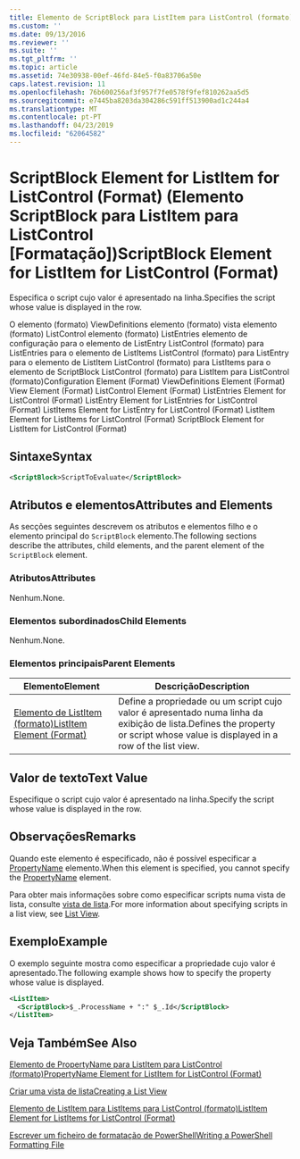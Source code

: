 ```yaml
---
title: Elemento de ScriptBlock para ListItem para ListControl (formato) | Documentos da Microsoft
ms.custom: ''
ms.date: 09/13/2016
ms.reviewer: ''
ms.suite: ''
ms.tgt_pltfrm: ''
ms.topic: article
ms.assetid: 74e30938-00ef-46fd-84e5-f0a83706a50e
caps.latest.revision: 11
ms.openlocfilehash: 76b600256af3f957f7fe0578f9fef810262aa5d5
ms.sourcegitcommit: e7445ba8203da304286c591ff513900ad1c244a4
ms.translationtype: MT
ms.contentlocale: pt-PT
ms.lasthandoff: 04/23/2019
ms.locfileid: "62064582"
---
```

# <a name="scriptblock-element-for-listitem-for-listcontrol-format"></a><span data-ttu-id="c02ff-102">ScriptBlock Element for ListItem for ListControl (Format) (Elemento ScriptBlock para ListItem para ListControl [Formatação])</span><span class="sxs-lookup"><span data-stu-id="c02ff-102">ScriptBlock Element for ListItem for ListControl (Format)</span></span>

<span data-ttu-id="c02ff-103">Especifica o script cujo valor é apresentado na linha.</span><span class="sxs-lookup"><span data-stu-id="c02ff-103">Specifies the script whose value is displayed in the row.</span></span>

<span data-ttu-id="c02ff-104">O elemento (formato) ViewDefinitions elemento (formato) vista elemento (formato) ListControl elemento (formato) ListEntries elemento de configuração para o elemento de ListEntry ListControl (formato) para ListEntries para o elemento de ListItems ListControl (formato) para ListEntry para o elemento de ListItem ListControl (formato) para ListItems para o elemento de ScriptBlock ListControl (formato) para ListItem para ListControl (formato)</span><span class="sxs-lookup"><span data-stu-id="c02ff-104">Configuration Element (Format) ViewDefinitions Element (Format) View Element (Format) ListControl Element (Format) ListEntries Element for ListControl (Format) ListEntry Element for ListEntries for ListControl (Format) ListItems Element for ListEntry for ListControl (Format) ListItem Element for ListItems for ListControl (Format) ScriptBlock Element for ListItem for ListControl (Format)</span></span>

## <a name="syntax"></a><span data-ttu-id="c02ff-105">Sintaxe</span><span class="sxs-lookup"><span data-stu-id="c02ff-105">Syntax</span></span>

```xml
<ScriptBlock>ScriptToEvaluate</ScriptBlock>
```

## <a name="attributes-and-elements"></a><span data-ttu-id="c02ff-106">Atributos e elementos</span><span class="sxs-lookup"><span data-stu-id="c02ff-106">Attributes and Elements</span></span>

<span data-ttu-id="c02ff-107">As secções seguintes descrevem os atributos e elementos filho e o elemento principal do `ScriptBlock` elemento.</span><span class="sxs-lookup"><span data-stu-id="c02ff-107">The following sections describe the attributes, child elements, and the parent element of the `ScriptBlock` element.</span></span>

### <a name="attributes"></a><span data-ttu-id="c02ff-108">Atributos</span><span class="sxs-lookup"><span data-stu-id="c02ff-108">Attributes</span></span>

<span data-ttu-id="c02ff-109">Nenhum.</span><span class="sxs-lookup"><span data-stu-id="c02ff-109">None.</span></span>

### <a name="child-elements"></a><span data-ttu-id="c02ff-110">Elementos subordinados</span><span class="sxs-lookup"><span data-stu-id="c02ff-110">Child Elements</span></span>

<span data-ttu-id="c02ff-111">Nenhum.</span><span class="sxs-lookup"><span data-stu-id="c02ff-111">None.</span></span>

### <a name="parent-elements"></a><span data-ttu-id="c02ff-112">Elementos principais</span><span class="sxs-lookup"><span data-stu-id="c02ff-112">Parent Elements</span></span>

|<span data-ttu-id="c02ff-113">Elemento</span><span class="sxs-lookup"><span data-stu-id="c02ff-113">Element</span></span>|<span data-ttu-id="c02ff-114">Descrição</span><span class="sxs-lookup"><span data-stu-id="c02ff-114">Description</span></span>|
|-------------|-----------------|
|[<span data-ttu-id="c02ff-115">Elemento de ListItem (formato)</span><span class="sxs-lookup"><span data-stu-id="c02ff-115">ListItem Element (Format)</span></span>](./listitem-element-for-listitems-for-listcontrol-format.md)|<span data-ttu-id="c02ff-116">Define a propriedade ou um script cujo valor é apresentado numa linha da exibição de lista.</span><span class="sxs-lookup"><span data-stu-id="c02ff-116">Defines the property or script whose value is displayed in a row of the list view.</span></span>|

## <a name="text-value"></a><span data-ttu-id="c02ff-117">Valor de texto</span><span class="sxs-lookup"><span data-stu-id="c02ff-117">Text Value</span></span>

<span data-ttu-id="c02ff-118">Especifique o script cujo valor é apresentado na linha.</span><span class="sxs-lookup"><span data-stu-id="c02ff-118">Specify the script whose value is displayed in the row.</span></span>

## <a name="remarks"></a><span data-ttu-id="c02ff-119">Observações</span><span class="sxs-lookup"><span data-stu-id="c02ff-119">Remarks</span></span>

<span data-ttu-id="c02ff-120">Quando este elemento é especificado, não é possível especificar a [PropertyName](./propertyname-element-for-listitem-for-listcontrol-format.md) elemento.</span><span class="sxs-lookup"><span data-stu-id="c02ff-120">When this element is specified, you cannot specify the [PropertyName](./propertyname-element-for-listitem-for-listcontrol-format.md) element.</span></span>

<span data-ttu-id="c02ff-121">Para obter mais informações sobre como especificar scripts numa vista de lista, consulte [vista de lista](./creating-a-list-view.md).</span><span class="sxs-lookup"><span data-stu-id="c02ff-121">For more information about specifying scripts in a list view, see [List View](./creating-a-list-view.md).</span></span>

## <a name="example"></a><span data-ttu-id="c02ff-122">Exemplo</span><span class="sxs-lookup"><span data-stu-id="c02ff-122">Example</span></span>

<span data-ttu-id="c02ff-123">O exemplo seguinte mostra como especificar a propriedade cujo valor é apresentado.</span><span class="sxs-lookup"><span data-stu-id="c02ff-123">The following example shows how to specify the property whose value is displayed.</span></span>

```xml
<ListItem>
  <ScriptBlock>$_.ProcessName + ":" $_.Id</ScriptBlock>
</ListItem>

```

## <a name="see-also"></a><span data-ttu-id="c02ff-124">Veja Também</span><span class="sxs-lookup"><span data-stu-id="c02ff-124">See Also</span></span>

[<span data-ttu-id="c02ff-125">Elemento de PropertyName para ListItem para ListControl (formato)</span><span class="sxs-lookup"><span data-stu-id="c02ff-125">PropertyName Element for ListItem for ListControl (Format)</span></span>](./propertyname-element-for-listitem-for-listcontrol-format.md)

[<span data-ttu-id="c02ff-126">Criar uma vista de lista</span><span class="sxs-lookup"><span data-stu-id="c02ff-126">Creating a List View</span></span>](./creating-a-list-view.md)

[<span data-ttu-id="c02ff-127">Elemento de ListItem para ListItems para ListControl (formato)</span><span class="sxs-lookup"><span data-stu-id="c02ff-127">ListItem Element for ListItems for ListControl (Format)</span></span>](./listitem-element-for-listitems-for-listcontrol-format.md)

[<span data-ttu-id="c02ff-128">Escrever um ficheiro de formatação de PowerShell</span><span class="sxs-lookup"><span data-stu-id="c02ff-128">Writing a PowerShell Formatting File</span></span>](./writing-a-powershell-formatting-file.md)
